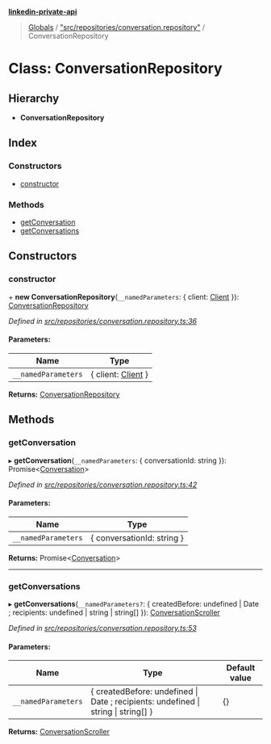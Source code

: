 **[linkedin-private-api](../README.md)**

> [Globals](../globals.md) / ["src/repositories/conversation.repository"](../modules/_src_repositories_conversation_repository_.md) / ConversationRepository

# Class: ConversationRepository

## Hierarchy

* **ConversationRepository**

## Index

### Constructors

* [constructor](_src_repositories_conversation_repository_.conversationrepository.md#constructor)

### Methods

* [getConversation](_src_repositories_conversation_repository_.conversationrepository.md#getconversation)
* [getConversations](_src_repositories_conversation_repository_.conversationrepository.md#getconversations)

## Constructors

### constructor

\+ **new ConversationRepository**(`__namedParameters`: { client: [Client](_src_core_client_.client.md)  }): [ConversationRepository](_src_repositories_conversation_repository_.conversationrepository.md)

*Defined in [src/repositories/conversation.repository.ts:36](https://github.com/Maece97/linkedin-private-api/blob/e083f37/src/repositories/conversation.repository.ts#L36)*

#### Parameters:

Name | Type |
------ | ------ |
`__namedParameters` | { client: [Client](_src_core_client_.client.md)  } |

**Returns:** [ConversationRepository](_src_repositories_conversation_repository_.conversationrepository.md)

## Methods

### getConversation

▸ **getConversation**(`__namedParameters`: { conversationId: string  }): Promise<[Conversation](../interfaces/_src_entities_conversation_entity_.conversation.md)\>

*Defined in [src/repositories/conversation.repository.ts:42](https://github.com/Maece97/linkedin-private-api/blob/e083f37/src/repositories/conversation.repository.ts#L42)*

#### Parameters:

Name | Type |
------ | ------ |
`__namedParameters` | { conversationId: string  } |

**Returns:** Promise<[Conversation](../interfaces/_src_entities_conversation_entity_.conversation.md)\>

___

### getConversations

▸ **getConversations**(`__namedParameters?`: { createdBefore: undefined \| Date ; recipients: undefined \| string \| string[]  }): [ConversationScroller](_src_scrollers_conversation_scroller_.conversationscroller.md)

*Defined in [src/repositories/conversation.repository.ts:53](https://github.com/Maece97/linkedin-private-api/blob/e083f37/src/repositories/conversation.repository.ts#L53)*

#### Parameters:

Name | Type | Default value |
------ | ------ | ------ |
`__namedParameters` | { createdBefore: undefined \| Date ; recipients: undefined \| string \| string[]  } | {} |

**Returns:** [ConversationScroller](_src_scrollers_conversation_scroller_.conversationscroller.md)
